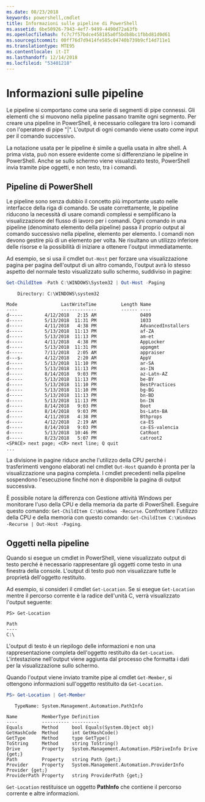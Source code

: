 ```yaml
---
ms.date: 08/23/2018
keywords: powershell,cmdlet
title: Informazioni sulle pipeline di PowerShell
ms.assetid: 6be50926-7943-4ef7-9499-4490d72a63fb
ms.openlocfilehash: fc7c7f57bdce458185a0f5bdb8bc1fbbd81d0d61
ms.sourcegitcommit: 00ff76d7d9414fe585c04740b739b9cf14d711e1
ms.translationtype: MTE95
ms.contentlocale: it-IT
ms.lasthandoff: 12/14/2018
ms.locfileid: "53401218"
---
```

# <a name="understanding-pipelines"></a>Informazioni sulle pipeline

Le pipeline si comportano come una serie di segmenti di pipe connessi. Gli elementi che si muovono nella pipeline passano tramite ogni segmento. Per creare una pipeline in PowerShell, è necessario collegare tra loro i comandi con l'operatore di pipe "|". L'output di ogni comando viene usato come input per il comando successivo.

La notazione usata per le pipeline è simile a quella usata in altre shell. A prima vista, può non essere evidente come si differenziano le pipeline in PowerShell. Anche se sullo schermo viene visualizzato testo, PowerShell invia tramite pipe oggetti, e non testo, tra i comandi.

## <a name="the-powershell-pipeline"></a>Pipeline di PowerShell

Le pipeline sono senza dubbio il concetto più importante usato nelle interfacce della riga di comando. Se usate correttamente, le pipeline riducono la necessità di usare comandi complessi e semplificano la visualizzazione del flusso di lavoro per i comandi. Ogni comando in una pipeline (denominato elemento della pipeline) passa il proprio output al comando successivo nella pipeline, elemento per elemento. I comandi non devono gestire più di un elemento per volta. Ne risultano un utilizzo inferiore delle risorse e la possibilità di iniziare a ottenere l'output immediatamente.

Ad esempio, se si usa il cmdlet `Out-Host` per forzare una visualizzazione pagina per pagina dell'output di un altro comando, l'output avrà lo stesso aspetto del normale testo visualizzato sullo schermo, suddiviso in pagine:

```powershell
Get-ChildItem -Path C:\WINDOWS\System32 | Out-Host -Paging
```

```Output
    Directory: C:\WINDOWS\system32

Mode                LastWriteTime         Length Name
----                -------------         ------ ----
d-----        4/12/2018   2:15 AM                0409
d-----        5/13/2018  11:31 PM                1033
d-----        4/11/2018   4:38 PM                AdvancedInstallers
d-----        5/13/2018  11:13 PM                af-ZA
d-----        5/13/2018  11:13 PM                am-et
d-----        4/11/2018   4:38 PM                AppLocker
d-----        5/13/2018  11:31 PM                appmgmt
d-----        7/11/2018   2:05 AM                appraiser
d---s-        4/12/2018   2:20 AM                AppV
d-----        5/13/2018  11:10 PM                ar-SA
d-----        5/13/2018  11:13 PM                as-IN
d-----        8/14/2018   9:03 PM                az-Latn-AZ
d-----        5/13/2018  11:13 PM                be-BY
d-----        5/13/2018  11:10 PM                BestPractices
d-----        5/13/2018  11:10 PM                bg-BG
d-----        5/13/2018  11:13 PM                bn-BD
d-----        5/13/2018  11:13 PM                bn-IN
d-----        8/14/2018   9:03 PM                Boot
d-----        8/14/2018   9:03 PM                bs-Latn-BA
d-----        4/11/2018   4:38 PM                Bthprops
d-----        4/12/2018   2:19 AM                ca-ES
d-----        8/14/2018   9:03 PM                ca-ES-valencia
d-----        5/13/2018  10:46 PM                CatRoot
d-----        8/23/2018   5:07 PM                catroot2
<SPACE> next page; <CR> next line; Q quit
...
```

La divisione in pagine riduce anche l'utilizzo della CPU perché i trasferimenti vengono elaborati nel cmdlet `Out-Host` quando è pronta per la visualizzazione una pagina completa. I cmdlet precedenti nella pipeline sospendono l'esecuzione finché non è disponibile la pagina di output successiva.

È possibile notare la differenza con Gestione attività Windows per monitorare l'uso della CPU e della memoria da parte di PowerShell. Eseguire questo comando: `Get-ChildItem C:\Windows -Recurse`. Confrontare l'utilizzo della CPU e della memoria con questo comando: `Get-ChildItem C:\Windows -Recurse | Out-Host -Paging`.

## <a name="objects-in-the-pipeline"></a>Oggetti nella pipeline

Quando si esegue un cmdlet in PowerShell, viene visualizzato output di testo perché è necessario rappresentare gli oggetti come testo in una finestra della console. L'output di testo può non visualizzare tutte le proprietà dell'oggetto restituito.

Ad esempio, si consideri il cmdlet `Get-Location`. Se si esegue `Get-Location` mentre il percorso corrente è la radice dell'unità C, verrà visualizzato l'output seguente:

```
PS> Get-Location

Path
----
C:\
```

L'output di testo è un riepilogo delle informazioni e non una rappresentazione completa dell'oggetto restituito da `Get-Location`. L'intestazione nell'output viene aggiunta dal processo che formatta i dati per la visualizzazione sullo schermo.

Quando l'output viene inviato tramite pipe al cmdlet `Get-Member`, si ottengono informazioni sull'oggetto restituito da `Get-Location`.

```powershell
PS> Get-Location | Get-Member
```

```Output
   TypeName: System.Management.Automation.PathInfo

Name         MemberType Definition
----         ---------- ----------
Equals       Method     bool Equals(System.Object obj)
GetHashCode  Method     int GetHashCode()
GetType      Method     type GetType()
ToString     Method     string ToString()
Drive        Property   System.Management.Automation.PSDriveInfo Drive {get;}
Path         Property   string Path {get;}
Provider     Property   System.Management.Automation.ProviderInfo Provider {get;}
ProviderPath Property   string ProviderPath {get;}
```

`Get-Location` restituisce un oggetto **PathInfo** che contiene il percorso corrente e altre informazioni.
